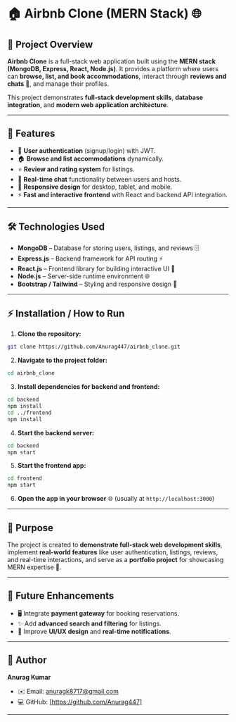 
# 🏠 Airbnb Clone (MERN Stack) 🌐

## 🚀 Project Overview

**Airbnb Clone** is a full-stack web application built using the **MERN stack (MongoDB, Express, React, Node.js)**.
It provides a platform where users can **browse, list, and book accommodations**, interact through **reviews and chats 💬**, and manage their profiles.

This project demonstrates **full-stack development skills**, **database integration**, and **modern web application architecture**.

---

## 🌟 Features

* 🔑 **User authentication** (signup/login) with JWT.
* 🏠 **Browse and list accommodations** dynamically.
* ⭐ **Review and rating system** for listings.
* 💬 **Real-time chat** functionality between users and hosts.
* 📱 **Responsive design** for desktop, tablet, and mobile.
* ⚡ **Fast and interactive frontend** with React and backend API integration.

---

## 🛠️ Technologies Used

* **MongoDB** – Database for storing users, listings, and reviews 🗄️
* **Express.js** – Backend framework for API routing ⚡
* **React.js** – Frontend library for building interactive UI 🎨
* **Node.js** – Server-side runtime environment 🌐
* **Bootstrap / Tailwind** – Styling and responsive design 📐

---

## ⚡ Installation / How to Run

1. **Clone the repository:**

```bash
git clone https://github.com/Anurag447/airbnb_clone.git
```

2. **Navigate to the project folder:**

```bash
cd airbnb_clone
```

3. **Install dependencies for backend and frontend:**

```bash
cd backend
npm install
cd ../frontend
npm install
```

4. **Start the backend server:**

```bash
cd backend
npm start
```

5. **Start the frontend app:**

```bash
cd frontend
npm start
```

6. **Open the app in your browser** 🌐 (usually at `http://localhost:3000`)

---

## 🎯 Purpose

The project is created to **demonstrate full-stack web development skills**, implement **real-world features** like user authentication, listings, reviews, and real-time interactions, and serve as a **portfolio project** for showcasing MERN expertise 💼.

---

## 🔮 Future Enhancements

* 🖥️ Integrate **payment gateway** for booking reservations.
* ✨ Add **advanced search and filtering** for listings.
* 🧐 Improve **UI/UX design** and **real-time notifications**.

---

## 👤 Author

**Anurag Kumar**

* ✉️ Email: anuragk8717@gmail.com
* 💻 GitHub: [https://github.com/Anurag447]

---


